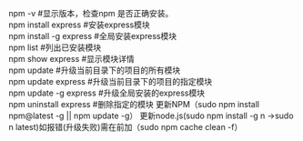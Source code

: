 npm -v          #显示版本，检查npm 是否正确安装。  
npm install express   #安装express模块  
npm install -g express  #全局安装express模块  
npm list         #列出已安装模块  
npm show express     #显示模块详情  
npm update        #升级当前目录下的项目的所有模块  
npm update express    #升级当前目录下的项目的指定模块  
npm update -g express  #升级全局安装的express模块  
npm uninstall express  #删除指定的模块
更新NPM（sudo npm install npm@latest -g || npm update -g）
更新node.js(sudo npm install -g n ->sudo n latest)如报错(升级失败)需在前加（sudo npm cache clean -f）
